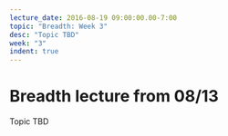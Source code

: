 ```yaml
---
lecture_date: 2016-08-19 09:00:00.00-7:00
topic: "Breadth: Week 3"
desc: "Topic TBD"
week: "3"
indent: true
---
```



# Breadth lecture from 08/13

Topic TBD


